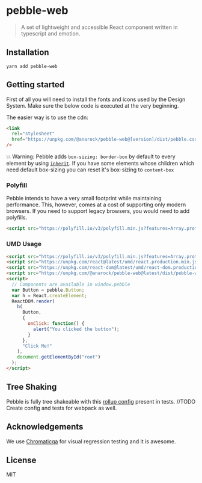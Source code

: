# pebble-web

> A set of lightweight and accessible React component written in typescript and emotion.

## Installation

```
yarn add pebble-web
```

## Getting started

First of all you will need to install the fonts and icons used by the Design System.
Make sure the below code is executed at the very beginning.

The easier way is to use the cdn:

```html
<link
  rel="stylesheet"
  href="https://unpkg.com/@anarock/pebble-web@[version]/dist/pebble.css"
/>
```

:boom: Warning: Pebble adds `box-sizing: border-box` by default to every element by using [`inherit`](https://css-tricks.com/inheriting-box-sizing-probably-slightly-better-best-practice/).
If you have some elements whose children which need default box-sizing you can reset it's box-sizing to `content-box`

### Polyfill

Pebble intends to have a very small footprint while maintaining performance.
This, however, comes at a cost of supporting only modern browsers. If you need to support legacy browsers, you would need to add polyfills.

```html
<script src="https://polyfill.io/v3/polyfill.min.js?features=Array.prototype.find,Array.prototype.findIndex,IntersectionObserver,Intl.~locale.en,Object.entries,default"></script>
```

### UMD Usage

```html
<script src="https://polyfill.io/v3/polyfill.min.js?features=Array.prototype.find,Array.prototype.findIndex,IntersectionObserver,Intl.~locale.en,Object.entries,default"></script>
<script src="https://unpkg.com/react@latest/umd/react.production.min.js"></script>
<script src="https://unpkg.com/react-dom@latest/umd/react-dom.production.min.js"></script>
<script src="https://unpkg.com/@anarock/pebble-web@latest/dist/pebble-web.umd.js"></script>
<script>
  // Components are available in window.pebble
  var Button = pebble.Button;
  var h = React.createElement;
  ReactDOM.render(
    h(
      Button,
      {
        onClick: function() {
          alert("You clicked the button");
        }
      },
      "Click Me!"
    ),
    document.getElementById("root")
  );
</script>
```

## Tree Shaking

Pebble is fully tree shakeable with this [rollup config](/tests/build/treeShaking.test.js) present in tests.
//TODO Create config and tests for webpack as well.

## Acknowledgements

We use [Chromaticqa](https://www.chromaticqa.com/) for visual regression testing and it is awesome.

## License

MIT
